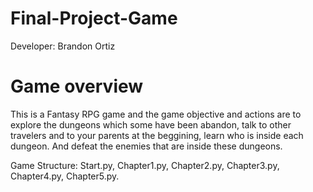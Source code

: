 # Final-Project-Game
Developer: Brandon Ortiz
# Game overview
This is a Fantasy RPG game and the game objective and actions are to explore the dungeons which some have been abandon, talk to other travelers and to your parents at the beggining, learn who is inside each dungeon. And defeat the enemies that are inside these dungeons.

Game Structure: Start.py, Chapter1.py, Chapter2.py, Chapter3.py, Chapter4.py, Chapter5.py.


